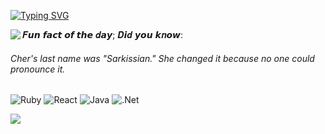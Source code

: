 [![Typing SVG](https://readme-typing-svg.demolab.com?font=Gidolinya&size=24&duration=2500&pause=250&color=353535&random=false&width=535&lines=Welcome!;Thanks+for+stopping+by...;But+nothing+to+see+here+%F0%9F%99%88)](https://git.io/typing-svg)

<img align="left" src="https://github-readme-stats.vercel.app/api?username=wcgpr0&show_icons=true&theme=gruvbox&show_owner=true"/>

𝑭𝙪𝙣 𝙛𝙖𝙘𝙩 𝙤𝙛 𝙩𝙝𝙚 𝒅𝙖𝙮; 𝑫𝙞𝒅 𝙮𝙤𝙪 𝙠𝒏𝙤𝙬:
<h6>
<!-- <RandomFunFact> --> Cher's last name was "Sarkissian." She changed it because no one could pronounce it. <!-- </RandomFunFact> -->
</h6>

![Ruby](https://img.shields.io/badge/ruby-%23CC342D.svg?style=for-the-badge&logo=ruby&logoColor=white)
![React](https://img.shields.io/badge/react-%2320232a.svg?style=for-the-badge&logo=react&logoColor=%2361DAFB)
![Java](https://img.shields.io/badge/java-%23ED8B00.svg?style=for-the-badge&logo=openjdk&logoColor=white)
![.Net](https://img.shields.io/badge/.NET-5C2D91?style=for-the-badge&logo=.net&logoColor=white)

![](https://komarev.com/ghpvc/?username=wcgpr0&style=flat-square)
